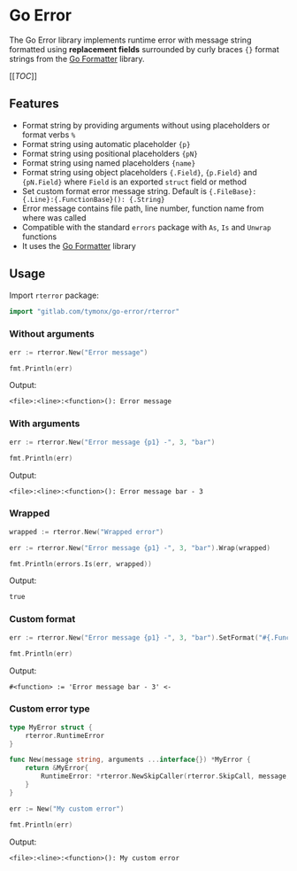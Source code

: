 # Go Error

The Go Error library implements runtime error with message string formatted
using **replacement fields** surrounded by curly braces `{}` format strings from
the [Go Formatter](https://gitlab.com/tymonx/go-formatter) library.

[[_TOC_]]

## Features

* Format string by providing arguments without using placeholders or format verbs `%`
* Format string using automatic placeholder `{p}`
* Format string using positional placeholders `{pN}`
* Format string using named placeholders `{name}`
* Format string using object placeholders `{.Field}`, `{p.Field}` and `{pN.Field}` where `Field` is an exported `struct` field or method
* Set custom format error message string. Default is `{.FileBase}:{.Line}:{.FunctionBase}(): {.String}`
* Error message contains file path, line number, function name from where was called
* Compatible with the standard `errors` package with `As`, `Is` and `Unwrap` functions
* It uses the [Go Formatter](https://gitlab.com/tymonx/go-formatter) library

## Usage

Import `rterror` package:

```go
import "gitlab.com/tymonx/go-error/rterror"
```

### Without arguments

```go
err := rterror.New("Error message")

fmt.Println(err)
```

Output:

```plaintext
<file>:<line>:<function>(): Error message
```

### With arguments

```go
err := rterror.New("Error message {p1} -", 3, "bar")

fmt.Println(err)
```

Output:

```plaintext
<file>:<line>:<function>(): Error message bar - 3
```

### Wrapped

```go
wrapped := rterror.New("Wrapped error")

err := rterror.New("Error message {p1} -", 3, "bar").Wrap(wrapped)

fmt.Println(errors.Is(err, wrapped))
```

Output:

```plaintext
true
```

### Custom format

```go
err := rterror.New("Error message {p1} -", 3, "bar").SetFormat("#{.Function} := '{.String}' <-")

fmt.Println(err)
```

Output:

```plaintext
#<function> := 'Error message bar - 3' <-
```

### Custom error type

```go
type MyError struct {
    rterror.RuntimeError
}

func New(message string, arguments ...interface{}) *MyError {
    return &MyError{
        RuntimeError: *rterror.NewSkipCaller(rterror.SkipCall, message, arguments...),
    }
}

err := New("My custom error")

fmt.Println(err)
```

Output:

```plaintext
<file>:<line>:<function>(): My custom error
```
